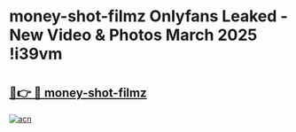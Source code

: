 # money-shot-filmz Onlyfans Leaked - New Video & Photos March 2025 !i39vm

# <h2><a href="https://8ee0sm.iuczelnia.edu.pl?title=money-shot-filmz&ref=i39vm">🔗👉 🔴 money-shot-filmz</a></h2>

[![acn](https://github.com/user-attachments/assets/0f9c940e-d8b0-45ae-aac7-cd30a18b3e1c)](https://8ee0sm.iuczelnia.edu.pl?title=money-shot-filmz&ref=i39vm)

